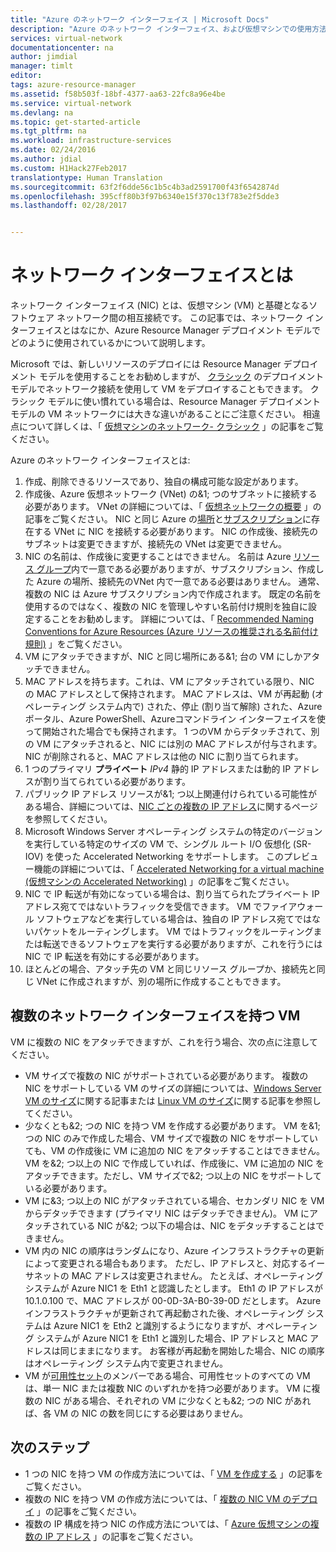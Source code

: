 ```yaml
---
title: "Azure のネットワーク インターフェイス | Microsoft Docs"
description: "Azure のネットワーク インターフェイス、および仮想マシンでの使用方法について説明します。"
services: virtual-network
documentationcenter: na
author: jimdial
manager: timlt
editor: 
tags: azure-resource-manager
ms.assetid: f58b503f-18bf-4377-aa63-22fc8a96e4be
ms.service: virtual-network
ms.devlang: na
ms.topic: get-started-article
ms.tgt_pltfrm: na
ms.workload: infrastructure-services
ms.date: 02/24/2016
ms.author: jdial
ms.custom: H1Hack27Feb2017
translationtype: Human Translation
ms.sourcegitcommit: 63f2f6dde56c1b5c4b3ad2591700f43f6542874d
ms.openlocfilehash: 395cff80b3f97b6340e15f370c13f783e2f5dde3
ms.lasthandoff: 02/28/2017


---
```

# <a name="what-are-network-interfaces"></a>ネットワーク インターフェイスとは

ネットワーク インターフェイス (NIC) とは、仮想マシン (VM) と基礎となるソフトウェア ネットワーク間の相互接続です。 この記事では、ネットワーク インターフェイスとはなにか、Azure Resource Manager デプロイメント モデルでどのように使用されているかについて説明します。

Microsoft では、新しいリソースのデプロイには Resource Manager デプロイメント モデルを使用することをお勧めしますが、 [クラシック](virtual-network-ip-addresses-overview-classic.md) のデプロイメント モデルでネットワーク接続を使用して VM をデプロイすることもできます。 クラシック モデルに使い慣れている場合は、Resource Manager デプロイメント モデルの VM ネットワークには大きな違いがあることにご注意ください。 相違点について詳しくは、「 [仮想マシンのネットワーク- クラシック](virtual-network-ip-addresses-overview-classic.md#differences-between-resource-manager-and-classic-deployments) 」の記事をご覧ください。

Azure のネットワーク インターフェイスとは:

1. 作成、削除できるリソースであり、独自の構成可能な設定があります。
2. 作成後、Azure 仮想ネットワーク (VNet) の&1; つのサブネットに接続する必要があります。 VNet の詳細については、「 [仮想ネットワークの概要](virtual-networks-overview.md) 」の記事をご覧ください。 NIC と同じ Azure の[場所](https://azure.microsoft.com/regions)と[サブスクリプション](../azure-glossary-cloud-terminology.md#subscription)に存在する VNet に NIC を接続する必要があります。 NIC の作成後、接続先のサブネットは変更できますが、接続先の VNet は変更できません。
3. NIC の名前は、作成後に変更することはできません。 名前は Azure [リソース グループ](../azure-resource-manager/resource-group-overview.md#resource-groups)内で一意である必要がありますが、サブスクリプション、作成した Azure の場所、接続先のVNet 内で一意である必要はありません。 通常、複数の NIC は Azure サブスクリプション内で作成されます。 既定の名前を使用するのではなく、複数の NIC を管理しやすい名前付け規則を独自に設定することをお勧めします。 詳細については、「 [Recommended Naming Conventions for Azure Resources (Azure リソースの推奨される名前付け規則)](../guidance/guidance-naming-conventions.md) 」をご覧ください。
4. VM にアタッチできますが、NIC と同じ場所にある&1; 台の VM にしかアタッチできません。
5. MAC アドレスを持ちます。これは、VM にアタッチされている限り、NIC の MAC アドレスとして保持されます。 MAC アドレスは、VM が再起動 (オペレーティング システム内で) された、停止 (割り当て解除) された、Azureポータル、Azure PowerShell、Azureコマンドライン インターフェイスを使って開始された場合でも保持されます。 1 つのVM からデタッチされて、別の VM にアタッチされると、NIC には別の MAC アドレスが付与されます。 NIC が削除されると、MAC アドレスは他の NIC に割り当てられます。
6. 1 つのプライマリ **プライベート** *IPv4* 静的 IP アドレスまたは動的 IP アドレスが割り当てられている必要があります。
7. パブリック IP アドレス リソースが&1; つ以上関連付けられている可能性がある場合、詳細については、[NIC ごとの複数の IP アドレス](virtual-network-multiple-ip-addresses-portal.md)に関するページを参照してください。
8. Microsoft Windows Server オペレーティング システムの特定のバージョンを実行している特定のサイズの VM で、シングル ルート I/O 仮想化 (SR-IOV) を使った Accelerated Networking をサポートします。 このプレビュー機能の詳細については、「 [Accelerated Networking for a virtual machine (仮想マシンの Accelerated Networking)](virtual-network-accelerated-networking-powershell.md) 」の記事をご覧ください。
9. NIC で IP 転送が有効になっている場合は、割り当てられたプライベート IPアドレス宛てではないトラフィックを受信できます。 VM でファイアウォール ソフトウェアなどを実行している場合は、独自の IP アドレス宛てではないパケットをルーティングします。 VM ではトラフィックをルーティングまたは転送できるソフトウェアを実行する必要がありますが、これを行うには NIC で IP 転送を有効にする必要があります。
10. ほとんどの場合、アタッチ先の VM と同じリソース グループか、接続先と同じ VNet に作成されますが、別の場所に作成することもできます。

## <a name="vms-with-multiple-network-interfaces"></a>複数のネットワーク インターフェイスを持つ VM
VM に複数の NIC をアタッチできますが、これを行う場合、次の点に注意してください。  

* VM サイズで複数の NIC がサポートされている必要があります。 複数の NIC をサポートしている VM のサイズの詳細については、[Windows Server VM のサイズ](../virtual-machines/virtual-machines-windows-sizes.md)に関する記事または [Linux VM のサイズ](../virtual-machines/virtual-machines-linux-sizes.md)に関する記事を参照してください。
* 少なくとも&2; つの NIC を持つ VM を作成する必要があります。 VM を&1; つの NIC のみで作成した場合、VM サイズで複数の NIC をサポートしていても、VM の作成後に VM に追加の NIC をアタッチすることはできません。 VM を&2; つ以上の NIC で作成していれば、作成後に、VM に追加の NIC をアタッチできます。ただし、VM サイズで&2; つ以上の NIC をサポートしている必要があります。  
* VM に&3; つ以上の NIC がアタッチされている場合、セカンダリ NIC を VM からデタッチできます (プライマリ NIC はデタッチできません)。 VM にアタッチされている NIC が&2; つ以下の場合は、NIC をデタッチすることはできません。  
* VM 内の NIC の順序はランダムになり、Azure インフラストラクチャの更新によって変更される場合もあります。 ただし、IP アドレスと、対応するイーサネットの MAC アドレスは変更されません。 たとえば、オペレーティング システムが Azure NIC1 を Eth1 と認識したとします。 Eth1 の IP アドレスが 10.1.0.100 で、MAC アドレスが 00-0D-3A-B0-39-0D だとします。 Azure インフラストラクチャが更新されて再起動された後、オペレーティング システムは Azure NIC1 を Eth2 と識別するようになりますが、オペレーティング システムが Azure NIC1 を Eth1 と識別した場合、IP アドレスと MAC アドレスは同じままになります。 お客様が再起動を開始した場合、NIC の順序はオペレーティング システム内で変更されません。  
* VM が[可用性セット](../azure-glossary-cloud-terminology.md#availability-set)のメンバーである場合、可用性セットのすべての VM は、単一 NIC または複数 NIC のいずれかを持つ必要があります。 VM に複数の NIC がある場合、それぞれの VM に少なくとも&2; つの NIC があれば、各 VM の NIC の数を同じにする必要はありません。

## <a name="next-steps"></a>次のステップ
* 1 つの NIC を持つ VM の作成方法については、「 [VM を作成する](../virtual-machines/virtual-machines-windows-hero-tutorial.md) 」の記事をご覧ください。
* 複数の NIC を持つ VM の作成方法については、「 [複数の NIC VM のデプロイ](virtual-network-deploy-multinic-arm-ps.md) 」の記事をご覧ください。
* 複数の IP 構成を持つ NIC の作成方法については、「 [Azure 仮想マシンの複数の IP アドレス](virtual-network-multiple-ip-addresses-powershell.md) 」の記事をご覧ください。


